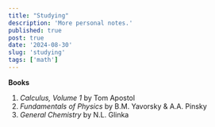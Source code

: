 ```yaml
---
title: "Studying"
description: 'More personal notes.'
published: true
post: true
date: '2024-08-30'
slug: 'studying'
tags: ['math']
---
```


**Books**
1. *Calculus, Volume 1* by Tom Apostol
2. *Fundamentals of Physics* by B.M. Yavorsky & A.A. Pinsky
3. *General Chemistry* by N.L. Glinka
